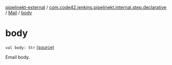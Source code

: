 [pipelinekt-external](../../index.md) / [com.code42.jenkins.pipelinekt.internal.step.declarative](../index.md) / [Mail](index.md) / [body](./body.md)

# body

`val body: Str` [(source)](https://github.com/code42/pipelinekt/tree/master/internal/src/main/kotlin/com/code42/jenkins/pipelinekt/internal/step/declarative/Mail.kt#L23)

Email body.

